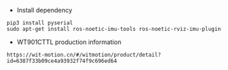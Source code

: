- Install dependency

```
pip3 install pyserial
sudo apt-get install ros-noetic-imu-tools ros-noetic-rviz-imu-plugin
```

- WT901CTTL production information

```
https://wit-motion.cn/#/witmotion/product/detail?id=6387f33b09ce4a93932f74f9c696ed64
```
